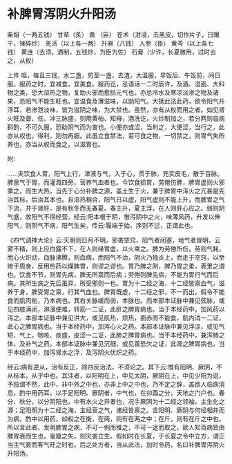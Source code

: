 # 补脾胃泻阴火升阳汤



柴胡（一两五钱） 甘草（炙） 黄 （臣） 苍术（泔浸，去黑皮，切作片子，日曝干，锉碎炒） 羌活（以上各一两） 升麻（八钱） 人参（臣） 黄芩（以上各七钱） 黄连（去须，酒制，五钱炒，为臣为佐） 石膏（少许，长夏微用，过时去之，从权）

上件 咀，每且三钱，水二盏，煎至一盏，去渣，大温服，早饭后、午饭前，间日服。服药之时，宜减食，宜美食。服药讫，忌语话一二时辰许，及酒、湿面、大料物之类，恐大湿热之物，复助火邪而愈损元气也。亦忌冷水及寒凉淡渗之物及诸果，恐阳气不能生旺也。宜温食及薄滋味，以助阳气。大抵此法此药，欲令阳气升浮耳，若渗泄淡味，皆为滋阴之味，为大禁也。虽然，亦有从权而用之者。如见肾火旺及督、任、冲三脉盛，则用黄柏、知母，酒洗讫，火炒制加之，若分两则临病斟酌，不可久服，恐助阴气而为害也。小便亦或涩，当利之，大便涩，当行之，此亦从权也，得利，则勿再服。此虽立食禁法，若可食之物，一切禁之，则胃气失所养也，亦当从权而食之，以滋胃也。

附∶

……夫饮食人胃，阳气上行，津液与气，入于心，贯于肺，充实皮毛，散于百脉。脾禀气于胃，而灌溉四旁，营养气血者也。今饮食损胃，劳倦伤脾，脾胃虚则火邪乘之，而生大热，当先于心分补脾之源，盖土生于火，兼于脾胃中泻火之亢甚是先治其标，后治其本也。且湿热相合，阳气日以虚，阳气虚则不能上升，而脾胃之气下流，并于肾肝，是有秋冬而无春夏。春主升，夏主浮，在人则肝心应之。弱则阴气盛，故阳气不得经营。经云∶阳本根于阴，惟泻阴中之火，味薄风药，升发以伸阳气，则阴气不病，阳气生矣。传云∶履端于始，序则不愆，正谓此也。

《四气调神大论》云∶天明则日月不明，邪害空窍，阳气者闭塞，地气者冒明，云雾不精，则上应白露不下，在人则缘胃虚，以火乘之。脾为劳倦所伤，劳则气耗，而心火炽动，血脉沸腾，则血病，而阳气不治，阴火乃独炎上，而走于空窍，以至燎于周身，反用热药以燥脾胃，则谬之谬也。胃乃脾之刚，脾乃胃之柔，表里之谓也。饮食不节，则胃先病，脾无所禀而后病；劳倦则脾先病，不能为胃行气而后病。其所生病之先后虽异，所受邪则一也。胃为十二经之海，十二经皆禀血气，滋养于身，脾受胃之禀，行其气血也。脾胃既虚，十二经之邪，不一而出。假令不能食而肌肉削，乃本病也。其右关脉缓而弱，本脉也。而本部本证脉中兼见弦脉，或见四肢满闭，淋溲便难，转筋一二证，此肝之脾胃病也。当于本经药中，加风药以泻之。本部本证脉中兼见洪大，或见肌热，烦热，面赤而不能食，肌内消一二证，此心之脾胃病也。当于本经药中，加泻心火之药。本部本证脉中兼见浮涩，或见气短、气上，喘咳、痰盛，皮涩一二证，此肺之脾胃病也。当于本经药中，兼泻肺之体，及补气之药。本部本证脉中兼见沉细，或见善恐欠之证，此肾之脾胃病也，当于本经药中，加泻肾水之浮，及泻阴火伏炽之药。

经云∶病有逆从，治有反正，除四反治法，不须论之。其下云∶惟有阳明、厥阴，不从标本，从乎中也。其注者，以阳明在上，中见太阴，厥阴在上，中见少阳为说，予独谓不然，此中，非中外之中也，亦非上中之中也，乃不定之辞，盖欲人临病消息，酌中用药耳，以手足阳明、厥阴者，中气也，在卯酉之分，天地之门户也。春分、秋分，以分阴阳也，中有水火之异者也，况手厥阴为十二经之领袖，主生化之源；足阳明为十二经之海，主经营之气，诸经皆禀之。言阳明、厥阴与何经相并而为病，酌中以用药，如权之在衡，在两，则有在两之中；在斤，则有在斤之中也。所以言此者，发明脾胃之病，不可一例而推之，不可一途而取之，欲人知百病皆由脾胃衰而生也，毫厘之失，则灾害立生。假如时在长夏，于长夏之令中立方，谓正当主气衰而客气旺之时也，后之处方者，当从此法，加时令药，名曰补脾胃泻阴火升阳汤。